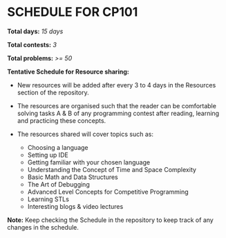 # SCHEDULE FOR CP101

**Total days:** *15 days*

**Total contests:** *3*

**Total problems:** *>= 50*

**Tentative Schedule for Resource sharing:**

- New resources will be added after every 3 to 4 days in the Resources section of the repository.

- The resources are organised such that the reader can be comfortable solving tasks A & B of any programming contest after reading, learning and practicing these concepts.

- The resources shared will cover topics such as:
    
    - Choosing a language
    - Setting up IDE
    - Getting familiar with your chosen language
    - Understanding the Concept of Time and Space Complexity
    - Basic Math and Data Structures
    - The Art of Debugging
    - Advanced Level Concepts for Competitive Programming
    - Learning STLs
    - Interesting blogs & video lectures

**Note:** Keep checking the Schedule in the repository to keep track of any changes in the schedule.
